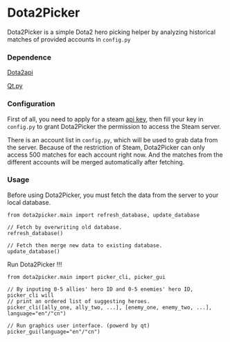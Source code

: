 # Dota2Picker

Dota2Picker is a simple Dota2 hero picking helper by analyzing historical matches of provided accounts in `config.py`

### Dependence

[Dota2api](https://github.com/joshuaduffy/dota2api)

[Qt.py](https://github.com/mottosso/Qt.py)

### Configuration

First of all, you need to apply for a steam [api key](https://steamcommunity.com/dev/apikey), then fill your key in `config.py` to grant Dota2Picker the permission to access the Steam server.

There is an account list in `config.py`, which will be used to grab data from the server. Because of the restriction of Steam, Dota2Picker can only access 500 matches for each account right now. And the matches from the different accounts will be merged automatically after fetching.

### Usage

Before using Dota2Picker, you must fetch the data from the server to your local database.

    from dota2picker.main import refresh_database, update_database

    // Fetch by overwriting old database.
    refresh_database()

    // Fetch then merge new data to existing database.
    update_database()

Run Dota2Picker !!!

    from dota2picker.main import picker_cli, picker_gui

    // By inputing 0-5 allies' hero ID and 0-5 enemies' hero ID, picker_cli will 
    // print an ordered list of suggesting heroes.
    picker_cli([ally_one, ally_two, ...], [enemy_one, enemy_two, ...], language="en"/"cn")

    // Run graphics user interface. (powerd by qt)
    picker_gui(language="en"/"cn")
